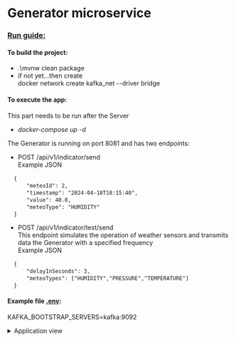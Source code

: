 # Generator microservice

### <u>Run guide:</u>

#### To build the project:

* .\mvnw clean package
* if not yet...then create\
  docker network create kafka_net --driver bridge

#### To execute the app:

This part needs to be run after the Server

* *docker-compose up -d*

The Generator is running on port 8081 and has two endpoints:

* POST /api/v1/indicator/send\
  Example JSON

```
  {
      "meteoId": 2,                           
      "timestamp": "2024-04-18T18:15:40",
      "value": 40.0,
      "meteoType": "HUMIDITY"
  }  
```

* POST /api/v1/indicator/test/send\
  This endpoint simulates the operation of weather sensors and transmits data the Generator with a specified frequency\
  Example JSON

```
  {
      "delayInSeconds": 3,                           
      "meteoTypes": ["HUMIDITY","PRESSURE","TEMPERATURE"]
  }  
```

#### Example file <u>.env</u>:

KAFKA_BOOTSTRAP_SERVERS=kafka:9092

<details>
<summary>Application view</summary>

![Screenshot](pictures/screen1.png)

</details>